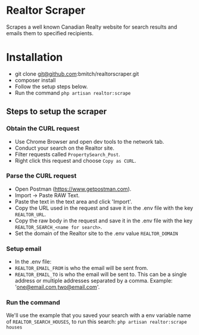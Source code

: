 # Realtor Scraper
Scrapes a well known Canadian Realty website for search results and emails them to specified recipients.

# Installation
* git clone git@github.com:bmitch/realtorscraper.git
* composer install
* Follow the setup steps below.
* Run the command `php artisan realtor:scrape`

## Steps to setup the scraper

### Obtain the CURL request
* Use Chrome Browser and open dev tools to the network tab.
* Conduct your search on the Realtor site.
* Filter requests called `PropertySearch_Post`.
* Right click this request and choose `Copy as CURL`.

### Parse the CURL request
* Open Postman (https://www.getpostman.com).
* Import -> Paste RAW Text.
* Paste the text in the text area and click 'Import'.
* Copy the URL used in the request and save it in the .env file with the key `REALTOR_URL`.
* Copy the raw body in the request and save it in the .env file with the key `REALTOR_SEARCH_<name for search>`.
* Set the domain of the Realtor site to the .env value `REALTOR_DOMAIN`

### Setup email
* In the .env file:
 * `REALTOR_EMAIL_FROM` is who the email will be sent from.
 * `REALTOR_EMAIL_TO` is who the email will be sent to. This can be a single address or multiple addresses separated by a comma. Example: 'one@email.com,two@email.com'.

 ### Run the command
 We'll use the example that you saved your search with a env variable name of `REALTOR_SEARCH_HOUSES`, to run this search:
 `php artisan realtor:scrape houses`
